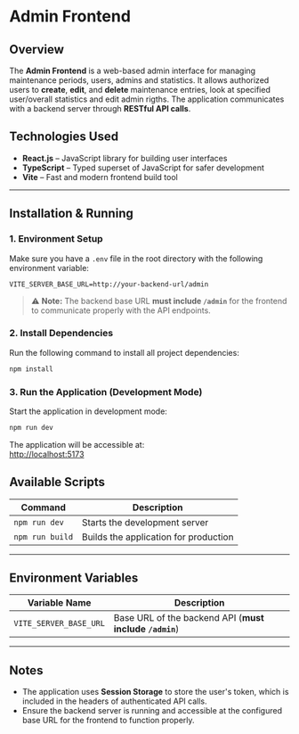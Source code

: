 # Admin Frontend

## Overview

The **Admin Frontend** is a web-based admin interface for managing maintenance periods, users, admins and statistics. It allows authorized users to **create**, **edit**, and **delete** maintenance entries, look at specified user/overall statistics and edit admin rigths. The application communicates with a backend server through **RESTful API calls**.

## Technologies Used

- **React.js** – JavaScript library for building user interfaces  
- **TypeScript** – Typed superset of JavaScript for safer development  
- **Vite** – Fast and modern frontend build tool   

---

## Installation & Running

### 1. Environment Setup

Make sure you have a `.env` file in the root directory with the following environment variable:

```env
VITE_SERVER_BASE_URL=http://your-backend-url/admin
```

> ⚠️ **Note:** The backend base URL **must include `/admin`** for the frontend to communicate properly with the API endpoints.

### 2. Install Dependencies

Run the following command to install all project dependencies:

```sh
npm install
```

### 3. Run the Application (Development Mode)

Start the application in development mode:

```sh
npm run dev
```

The application will be accessible at:  
[http://localhost:5173](http://localhost:5173)

## Available Scripts

| Command            | Description                          |
|--------------------|--------------------------------------|
| `npm run dev`      | Starts the development server        |
| `npm run build`    | Builds the application for production|

---

## Environment Variables

| Variable Name           | Description                                                   |
|-------------------------|---------------------------------------------------------------|
| `VITE_SERVER_BASE_URL`  | Base URL of the backend API (**must include `/admin`**)       |

---

## Notes

- The application uses **Session Storage** to store the user's token, which is included in the headers of authenticated API calls.
- Ensure the backend server is running and accessible at the configured base URL for the frontend to function properly.
